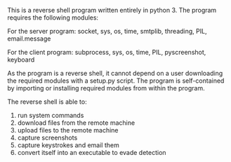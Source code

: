 This is a reverse shell program written entirely in python 3.
The program requires the following modules:

For the server program:
socket,
sys,
os,
time,
smtplib,
threading,
PIL,
email.message

For the client program:
subprocess,
sys,
os,
time,
PIL,
pyscreenshot,
keyboard

As the program is a reverse shell, it cannot depend on a user downloading the required modules with a setup.py script.
The program is self-contained by importing or installing required modules from within the program.

The reverse shell is able to:
1) run system commands
2) download files from the remote machine
3) upload files to the remote machine
4) capture screenshots
5) capture keystrokes and email them
6) convert itself into an executable to evade detection

